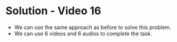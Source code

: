 # Solution - Video 16

- We can use the same approach as before to solve this problem.
- We can use 6 videos and 6 audios to complete the task.
